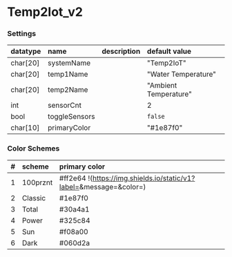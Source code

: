 # Temp2Iot_v2


### Settings

| datatype | name          | description | default value         |
|:---------|:--------------|:------------|:----------------------|
| char[20] | systemName    |             | "Temp2IoT"            |
| char[20] | temp1Name     |             | "Water Temperature"   |
| char[20] | temp2Name     |             | "Ambient Temperature" |
| int      | sensorCnt     |             | 2                     |
| bool     | toggleSensors |             | `false`               |
| char[10] | primaryColor  |             | "#1e87f0"             |


### Color Schemes

| # | scheme   | primary color |
|:--|:---------|:--------------|
| 1 | 100prznt | #ff2e64 !(https://img.shields.io/static/v1?label=<LABEL>&message=<MESSAGE>&color=<COLOR>)      |
| 2 | Classic  | #1e87f0       |
| 3 | Total    | #30a4a1       |
| 4 | Power    | #325c84       |
| 5 | Sun      | #f08a00       |
| 6 | Dark     | #060d2a       |
